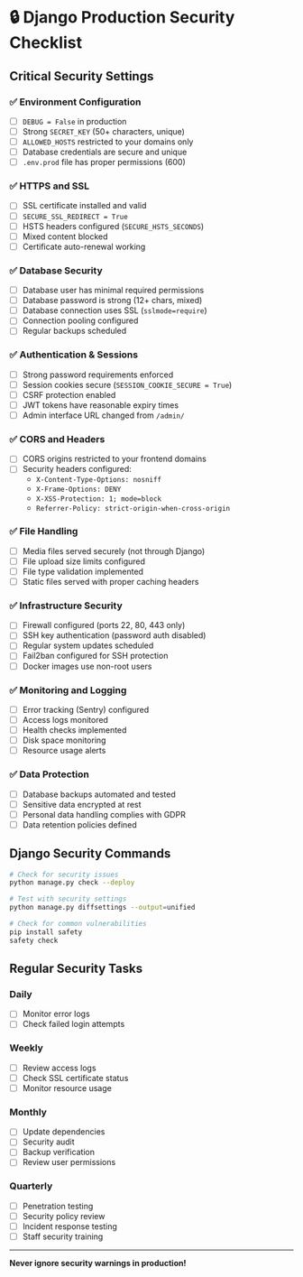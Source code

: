 # 🔒 Django Production Security Checklist

## Critical Security Settings

### ✅ Environment Configuration

- [ ] `DEBUG = False` in production
- [ ] Strong `SECRET_KEY` (50+ characters, unique)
- [ ] `ALLOWED_HOSTS` restricted to your domains only
- [ ] Database credentials are secure and unique
- [ ] `.env.prod` file has proper permissions (600)

### ✅ HTTPS and SSL

- [ ] SSL certificate installed and valid
- [ ] `SECURE_SSL_REDIRECT = True`
- [ ] HSTS headers configured (`SECURE_HSTS_SECONDS`)
- [ ] Mixed content blocked
- [ ] Certificate auto-renewal working

### ✅ Database Security

- [ ] Database user has minimal required permissions
- [ ] Database password is strong (12+ chars, mixed)
- [ ] Database connection uses SSL (`sslmode=require`)
- [ ] Connection pooling configured
- [ ] Regular backups scheduled

### ✅ Authentication & Sessions

- [ ] Strong password requirements enforced
- [ ] Session cookies secure (`SESSION_COOKIE_SECURE = True`)
- [ ] CSRF protection enabled
- [ ] JWT tokens have reasonable expiry times
- [ ] Admin interface URL changed from `/admin/`

### ✅ CORS and Headers

- [ ] CORS origins restricted to your frontend domains
- [ ] Security headers configured:
  - `X-Content-Type-Options: nosniff`
  - `X-Frame-Options: DENY`
  - `X-XSS-Protection: 1; mode=block`
  - `Referrer-Policy: strict-origin-when-cross-origin`

### ✅ File Handling

- [ ] Media files served securely (not through Django)
- [ ] File upload size limits configured
- [ ] File type validation implemented
- [ ] Static files served with proper caching headers

### ✅ Infrastructure Security

- [ ] Firewall configured (ports 22, 80, 443 only)
- [ ] SSH key authentication (password auth disabled)
- [ ] Regular system updates scheduled
- [ ] Fail2ban configured for SSH protection
- [ ] Docker images use non-root users

### ✅ Monitoring and Logging

- [ ] Error tracking (Sentry) configured
- [ ] Access logs monitored
- [ ] Health checks implemented
- [ ] Disk space monitoring
- [ ] Resource usage alerts

### ✅ Data Protection

- [ ] Database backups automated and tested
- [ ] Sensitive data encrypted at rest
- [ ] Personal data handling complies with GDPR
- [ ] Data retention policies defined

## Django Security Commands

```bash
# Check for security issues
python manage.py check --deploy

# Test with security settings
python manage.py diffsettings --output=unified

# Check for common vulnerabilities
pip install safety
safety check
```

## Regular Security Tasks

### Daily

- [ ] Monitor error logs
- [ ] Check failed login attempts

### Weekly

- [ ] Review access logs
- [ ] Check SSL certificate status
- [ ] Monitor resource usage

### Monthly

- [ ] Update dependencies
- [ ] Security audit
- [ ] Backup verification
- [ ] Review user permissions

### Quarterly

- [ ] Penetration testing
- [ ] Security policy review
- [ ] Incident response testing
- [ ] Staff security training

---

**Never ignore security warnings in production!**
